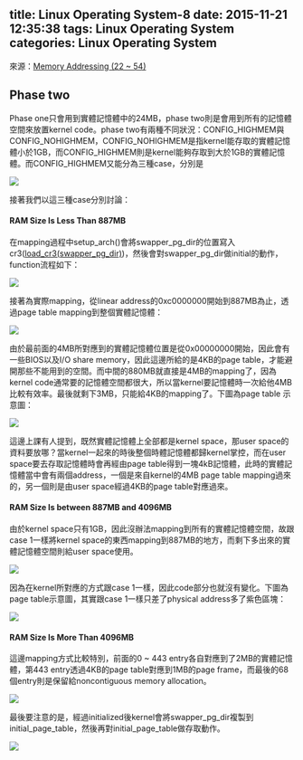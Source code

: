 title: Linux Operating System-8
date: 2015-11-21 12:35:38
tags: Linux Operating System
categories: Linux Operating System
---
來源：[Memory Addressing (22 ~ 54)](http://www.csie.ncu.edu.tw/~hsufh/COURSES/FALL2015/linuxLecture_3_9-5-1.ppt)

<h2> Phase two </h2>

Phase one只會用到實體記憶體中的24MB，phase two則是會用到所有的記憶體空間來放置kernel code。phase two有兩種不同狀況：CONFIG_HIGHMEM與CONFIG_NOHIGHMEM，CONFIG_NOHIGHMEM是指kernel能存取的實體記憶體小於1GB，而CONFIG_HIGHMEM則是kernel能夠存取到大於1GB的實體記憶體。而CONFIG_HIGHMEM又能分為三種case，分別是

![](/images/configure_kernel_case.jpg)

接著我們以這三種case分別討論：
<h4> RAM Size Is Less Than 887MB </h4>

在mapping過程中setup_arch()會將swapper_pg_dir的位置寫入cr3([load_cr3(swapper_pg_dir)](http://lxr.cpsc.ucalgary.ca/lxr/linux+v3.9/arch/x86/kernel/setup.c#L870))，然後會對swapper_pg_dir做initial的動作，function流程如下：

![](/images/phase_two_function_call.jpg)

接著為實際mapping，從linear address的0xc0000000開始到887MB為止，透過page table mapping到整個實體記憶體：

![](/images/phase_two_less_887.jpg)

由於最前面的4MB所對應到的實體記憶體位置是從0x00000000開始，因此會有一些BIOS以及I/O share memory，因此這邊所給的是4KB的page table，才能避開那些不能用到的空間。而中間的880MB就直接是4MB的mapping了，因為kernel code通常要的記憶體空間都很大，所以當kernel要記憶體時一次給他4MB比較有效率。最後就剩下3MB，只能給4KB的mapping了。下圖為page table 示意圖：

![](/images/phase_two_less_pagetable.jpg)

這邊上課有人提到，既然實體記憶體上全部都是kernel space，那user space的資料要放哪？當kernel一起來的時後整個時體記憶體都歸kernel掌控，而在user space要去存取記憶體時會再經由page table得到一塊4kB記憶體，此時的實體記憶體當中會有兩個address，一個是來自kernel的4MB page table mapping過來的，另一個則是由user space經過4KB的page table對應過來。

<h4> RAM Size Is between 887MB and 4096MB </h4>

由於kernel space只有1GB，因此沒辦法mapping到所有的實體記憶體空間，故跟case 1一樣將kernel space的東西mapping到887MB的地方，而剩下多出來的實體記憶體空間則給user space使用。

![](/images/phase_two_between.jpg)

因為在kernel所對應的方式跟case 1一樣，因此code部分也就沒有變化。下圖為page table示意圖，其實跟case 1一樣只差了physical address多了紫色區塊：

![](/images/phase_two_between_pagetable.jpg)

<h4> RAM Size Is More Than 4096MB </h4>

這邊mapping方式比較特別，前面的0 ~ 443 entry各自對應到了2MB的實體記憶體，第443 entry透過4KB的page table對應到1MB的page frame，而最後的68個entry則是保留給noncontiguous memory allocation。

![](/images/phase_two_more.jpg)

最後要注意的是，經過initialized後kernel會將swapper_pg_dir複製到initial_page_table，然後再對initial_page_table做存取動作。

![](/images/clone_page_range.jpg)


